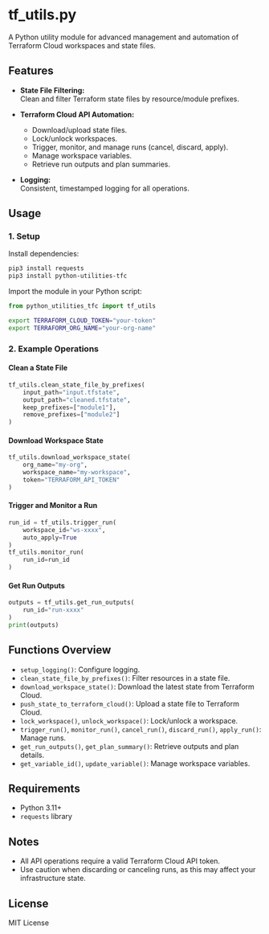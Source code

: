 # tf_utils.py

A Python utility module for advanced management and automation of Terraform Cloud workspaces and state files.

## Features

- **State File Filtering:**  
  Clean and filter Terraform state files by resource/module prefixes.

- **Terraform Cloud API Automation:**  
  - Download/upload state files.
  - Lock/unlock workspaces.
  - Trigger, monitor, and manage runs (cancel, discard, apply).
  - Manage workspace variables.
  - Retrieve run outputs and plan summaries.

- **Logging:**  
  Consistent, timestamped logging for all operations.

## Usage

### 1. Setup

Install dependencies:

```bash
pip3 install requests
pip3 install python-utilities-tfc
```

Import the module in your Python script:

```python
from python_utilities_tfc import tf_utils
```

```bash
export TERRAFORM_CLOUD_TOKEN="your-token"
export TERRAFORM_ORG_NAME="your-org-name"
```

### 2. Example Operations

#### Clean a State File

```python
tf_utils.clean_state_file_by_prefixes(
    input_path="input.tfstate",
    output_path="cleaned.tfstate",
    keep_prefixes=["module1"],
    remove_prefixes=["module2"]
)
```

#### Download Workspace State

```python
tf_utils.download_workspace_state(
    org_name="my-org",
    workspace_name="my-workspace",
    token="TERRAFORM_API_TOKEN"
)
```

#### Trigger and Monitor a Run

```python
run_id = tf_utils.trigger_run(
    workspace_id="ws-xxxx",
    auto_apply=True
)
tf_utils.monitor_run(
    run_id=run_id
)
```

#### Get Run Outputs

```python
outputs = tf_utils.get_run_outputs(
    run_id="run-xxxx"
)
print(outputs)
```

## Functions Overview

- `setup_logging()`: Configure logging.
- `clean_state_file_by_prefixes()`: Filter resources in a state file.
- `download_workspace_state()`: Download the latest state from Terraform Cloud.
- `push_state_to_terraform_cloud()`: Upload a state file to Terraform Cloud.
- `lock_workspace()`, `unlock_workspace()`: Lock/unlock a workspace.
- `trigger_run()`, `monitor_run()`, `cancel_run()`, `discard_run()`, `apply_run()`: Manage runs.
- `get_run_outputs()`, `get_plan_summary()`: Retrieve outputs and plan details.
- `get_variable_id()`, `update_variable()`: Manage workspace variables.

## Requirements

- Python 3.11+
- `requests` library

## Notes

- All API operations require a valid Terraform Cloud API token.
- Use caution when discarding or canceling runs, as this may affect your infrastructure state.

## License

MIT License
